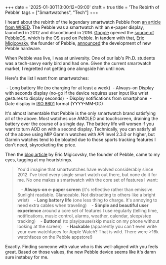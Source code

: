+++
date = '2025-01-30T13:00:12+09:00'
draft = true
title = 'The Rebirth of Pebble'
tags = ["Smartwatches", "Tech"]
+++

I heard about the rebirth of the legendary smartwatch Pebble from [an article from WIRED](https://www.wired.com/story/pebble-founder-wants-to-relaunch-the-e-paper-smartwatch/). The Pebble was a smartwatch with an e-paper display, launched in 2012 and discontinued in 2016. [Google](https://opensource.googleblog.com/2025/01/see-code-that-powered-pebble-smartwatches.html) opened the [source of PebbleOS](https://github.com/google/pebble), which is the OS used on Pebble. In tandem with that, [Eric Migicovsky](https://twitter.com/ericmigi), the founder of Pebble, [announced](https://repebble.com/) the development of new Pebble hardware.

When Pebble was live, I was at university. One of our lab's Ph.D. students was a tech-savvy early bird and had one. Given the current smartwatch market, I regretted not getting one alongside him until now.

Here's the list I want from smartwatches:

 - Long battery life (no charging for at least a week)
 - Always-on Display with seconds display (no-go if the device requires user input like wrist gestures to display seconds)
 - Display notifications from smartphone
 - Date display in [ISO 8601](https://en.wikipedia.org/wiki/ISO_8601) format (YYYY-MM-DD)

It's almost lamentable that Pebble is the only smartwatch brand satisfying all of the above. Most watches use AMOLED and touchscreen, draining the battery over the course of a single day. The battery life will worsen if you want to turn AOD on with a second display. Technically, you can satisfy all of the above using MIP Garmin watches with API level 2.3.0 or higher, but Garmin watches tend to be bloated due to those sports tracking features I don't need, skyrocketing the price.

Then the [blog article](https://ericmigi.com/blog/why-were-bringing-pebble-back) by Eric Migicovsky, the founder of Pebble, came to my eyes, tugging at my heartstrings.

> You'd imagine that smartwatches have evolved considerably since 2012. I've tried every single smart watch out there, but none do it for me. No one makes a smartwatch with the core set of features I want:
>
>    - **Always-on e-paper screen** (it's reflective rather than emissive. Sunlight readable. Glanceable. Not distracting to others like a bright wrist)
>    - **Long battery life** (one less thing to charge. It's annoying to need extra cables when traveling)
>    - **Simple and beautiful user experience** around a core set of features I use regularly (telling time, notifications, music control, alarms, weather, calendar, sleep/step tracking)
>    - **Buttons!** (to play/pause/skip music on my phone without looking at the screen)
>    - **Hackable** (apparently you can't even write your own watchfaces for Apple Watch? That is wild. There were >16k watchfaces on the Pebble appstore!)

Exactly. Finding someone with value who is this well-aligned with you feels great. Based on those values, the new Pebble device seems like it's damn sure instabuy for me.